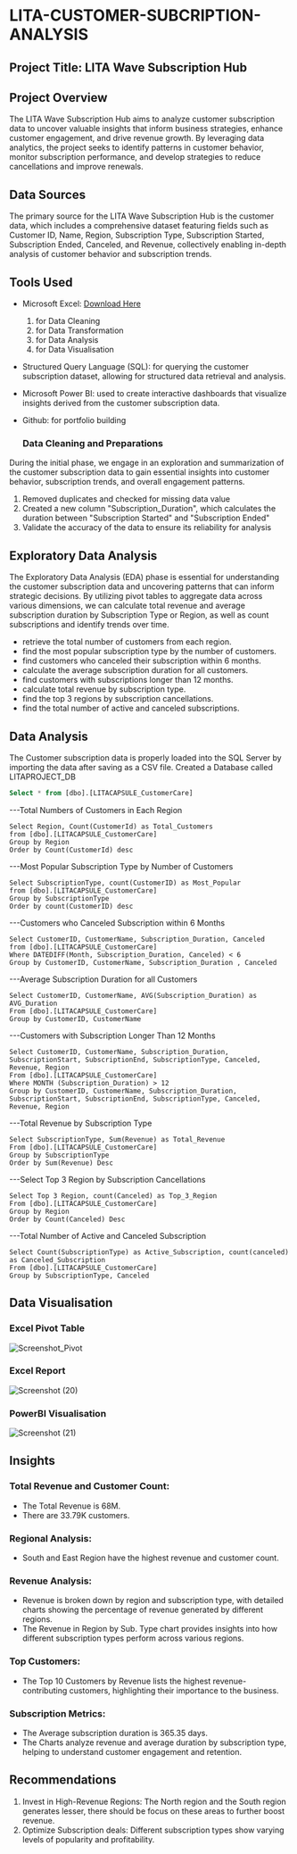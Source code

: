 # LITA-CUSTOMER-SUBCRIPTION-ANALYSIS

## Project Title: LITA Wave Subscription Hub

## Project Overview
The LITA Wave Subscription Hub aims to analyze customer subscription data to uncover valuable insights that inform business strategies, enhance customer engagement, and drive revenue growth. By leveraging data analytics, the project seeks to identify patterns in customer behavior, monitor subscription performance, and develop strategies to reduce cancellations and improve renewals.

## Data Sources
The primary source for the LITA Wave Subscription Hub is the customer data, which includes a comprehensive dataset featuring fields such as Customer ID, Name, Region, Subscription Type, Subscription Started, Subscription Ended, Canceled, and Revenue, collectively enabling in-depth analysis of customer behavior and subscription trends.

## Tools Used
- Microsoft Excel: [Download Here](https://www.microsoft.com)
  1. for Data Cleaning
  2. for  Data Transformation 
  3. for Data Analysis
  4. for Data Visualisation

- Structured Query Language (SQL): for querying the customer subscription dataset, allowing for structured data retrieval and analysis.
- Microsoft Power BI: used to create interactive dashboards that visualize insights derived from the customer subscription data.
- Github: for portfolio building

  ### Data Cleaning and Preparations
 During the initial phase, we engage in an exploration and summarization of the customer subscription data to gain essential insights into customer behavior, subscription trends, and overall engagement patterns.
  1. Removed duplicates and checked for missing data value
  2. Created a new column "Subscription_Duration", which calculates the duration between "Subscription Started" and "Subscription Ended"
  3. Validate the accuracy of the data to ensure its reliability for analysis
  
## Exploratory Data Analysis
The Exploratory Data Analysis (EDA) phase is essential for understanding the customer subscription data and uncovering patterns that can inform strategic decisions. By utilizing pivot tables to aggregate data across various dimensions, we can calculate total revenue and average subscription duration by Subscription Type or Region, as well as count subscriptions and identify trends over time.
- retrieve the total number of customers from each region. 
-  find the most popular subscription type by the number of customers. 
-  find customers who canceled their subscription within 6 months. 
-  calculate the average subscription duration for all customers. 
-  find customers with subscriptions longer than 12 months. 
-  calculate total revenue by subscription type. 
-  find the top 3 regions by subscription cancellations. 
-  find the total number of active and canceled subscriptions.

## Data Analysis
The Customer subscription data is properly loaded into the SQL Server by importing the data after saving as a CSV file. Created a Database called LITAPROJECT_DB
```SQL
Select * from [dbo].[LITACAPSULE_CustomerCare]
```
---Total Numbers of Customers in Each Region
```
Select Region, Count(CustomerId) as Total_Customers
from [dbo].[LITACAPSULE_CustomerCare]
Group by Region
Order by Count(CustomerId) desc
```
---Most Popular Subscription Type by Number of Customers
```
Select SubscriptionType, count(CustomerID) as Most_Popular
from [dbo].[LITACAPSULE_CustomerCare]
Group by SubscriptionType
Order by count(CustomerID) desc
```
---Customers who Canceled Subscription within 6 Months
```
Select CustomerID, CustomerName, Subscription_Duration, Canceled
from [dbo].[LITACAPSULE_CustomerCare]
Where DATEDIFF(Month, Subscription_Duration, Canceled) < 6
Group by CustomerID, CustomerName, Subscription_Duration , Canceled
```
---Average Subscription Duration for all Customers
```
Select CustomerID, CustomerName, AVG(Subscription_Duration) as AVG_Duration
From [dbo].[LITACAPSULE_CustomerCare]
Group by CustomerID, CustomerName
```
---Customers with Subscription Longer Than 12 Months
```
Select CustomerID, CustomerName, Subscription_Duration, SubscriptionStart, SubscriptionEnd, SubscriptionType, Canceled, Revenue, Region
From [dbo].[LITACAPSULE_CustomerCare]
Where MONTH (Subscription_Duration) > 12
Group by CustomerID, CustomerName, Subscription_Duration, SubscriptionStart, SubscriptionEnd, SubscriptionType, Canceled, Revenue, Region
```
---Total Revenue by Subscription Type
```
Select SubscriptionType, Sum(Revenue) as Total_Revenue
From [dbo].[LITACAPSULE_CustomerCare]
Group by SubscriptionType
Order by Sum(Revenue) Desc
```
---Select Top 3 Region by Subscription Cancellations
```
Select Top 3 Region, count(Canceled) as Top_3_Region
From [dbo].[LITACAPSULE_CustomerCare]
Group by Region
Order by Count(Canceled) Desc
```
---Total Number of Active and Canceled Subscription
```
Select Count(SubscriptionType) as Active_Subscription, count(canceled) as Canceled_Subscription
From [dbo].[LITACAPSULE_CustomerCare]
Group by SubscriptionType, Canceled
```

## Data Visualisation

### Excel Pivot Table
![Screenshot_Pivot](https://github.com/user-attachments/assets/2c97286c-fa82-4607-807c-e702c5cec567)

### Excel Report
![Screenshot (20)](https://github.com/user-attachments/assets/3d3cbc0f-a33d-43b8-8710-a5837c75331d)


### PowerBI Visualisation
![Screenshot (21)](https://github.com/user-attachments/assets/f6318250-6480-4e6a-872d-f3c08b4bf761)


## Insights

### Total Revenue and Customer Count:
- The Total Revenue is 68M.
- There are 33.79K customers.

### Regional Analysis:
- South and East Region have the highest revenue and customer count.
  
### Revenue Analysis:
- Revenue is broken down by region and subscription type, with detailed charts showing the percentage of revenue generated by different regions.
- The Revenue in Region by Sub. Type chart provides insights into how different subscription types perform across various regions.
  
### Top Customers:
- The Top 10 Customers by Revenue lists the highest revenue-contributing customers, highlighting their importance to the business.
  
### Subscription Metrics:
- The Average subscription duration is 365.35 days.
- The Charts analyze revenue and average duration by subscription type, helping to understand customer engagement and retention.

## Recommendations
1. Invest in High-Revenue Regions: The North region and the South region generates lesser, there should be focus on these areas to further boost revenue.
2. Optimize Subscription deals: Different subscription types show varying levels of popularity and profitability. 
